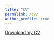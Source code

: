 ```yaml
---
title: "CV"
permalink: /cv/
author_profile: true
---
```


<a href="{{ site.url }}/cv.pdf">Download my CV</a>
